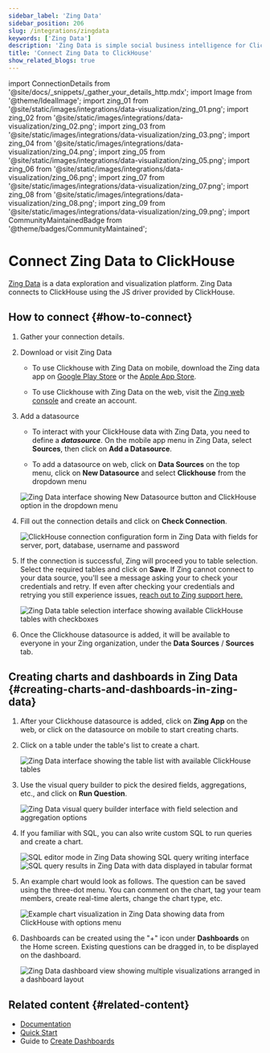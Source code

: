 ```yaml
---
sidebar_label: 'Zing Data'
sidebar_position: 206
slug: /integrations/zingdata
keywords: ['Zing Data']
description: 'Zing Data is simple social business intelligence for ClickHouse, made for iOS, Android and the web.'
title: 'Connect Zing Data to ClickHouse'
show_related_blogs: true
---
```


import ConnectionDetails from '@site/docs/_snippets/_gather_your_details_http.mdx';
import Image from '@theme/IdealImage';
import zing_01 from '@site/static/images/integrations/data-visualization/zing_01.png';
import zing_02 from '@site/static/images/integrations/data-visualization/zing_02.png';
import zing_03 from '@site/static/images/integrations/data-visualization/zing_03.png';
import zing_04 from '@site/static/images/integrations/data-visualization/zing_04.png';
import zing_05 from '@site/static/images/integrations/data-visualization/zing_05.png';
import zing_06 from '@site/static/images/integrations/data-visualization/zing_06.png';
import zing_07 from '@site/static/images/integrations/data-visualization/zing_07.png';
import zing_08 from '@site/static/images/integrations/data-visualization/zing_08.png';
import zing_09 from '@site/static/images/integrations/data-visualization/zing_09.png';
import CommunityMaintainedBadge from '@theme/badges/CommunityMaintained';

# Connect Zing Data to ClickHouse

<CommunityMaintainedBadge/>

<a href="https://www.zingdata.com/" target="_blank">Zing Data</a> is a data exploration and visualization platform. Zing Data connects to ClickHouse using the JS driver provided by ClickHouse.

## How to connect {#how-to-connect}
1. Gather your connection details.
<ConnectionDetails />

2. Download or visit Zing Data

    * To use Clickhouse with Zing Data on mobile, download the Zing data app on [Google Play Store](https://play.google.com/store/apps/details?id=com.getzingdata.android) or the [Apple App Store](https://apps.apple.com/us/app/zing-data-collaborative-bi/id1563294091).

    * To use Clickhouse with Zing Data on the web, visit the [Zing web console](https://console.getzingdata.com/) and create an account.

3. Add a datasource

    * To interact with your ClickHouse data with Zing Data, you need to define a **_datasource_**. On the mobile app menu in Zing Data, select **Sources**, then click on **Add a Datasource**.

    * To add a datasource on web, click on **Data Sources** on the top menu, click on **New Datasource** and select **Clickhouse** from the dropdown menu

    <Image size="md" img={zing_01} alt="Zing Data interface showing New Datasource button and ClickHouse option in the dropdown menu" border />
    <br/>

4. Fill out the connection details and click on **Check Connection**.

    <Image size="md" img={zing_02} alt="ClickHouse connection configuration form in Zing Data with fields for server, port, database, username and password" border />
    <br/>

5. If the connection is successful, Zing will proceed you to table selection. Select the required tables and click on **Save**. If Zing cannot connect to your data source, you'll see a message asking your to check your credentials and retry. If even after checking your credentials and retrying you still experience issues, <a id="contact_link" href="mailto:hello@getzingdata.com">reach out to Zing support here.</a>

    <Image size="md" img={zing_03} alt="Zing Data table selection interface showing available ClickHouse tables with checkboxes" border />
    <br/>

6. Once the Clickhouse datasource is added, it will be available to everyone in your Zing organization, under the **Data Sources** / **Sources** tab.

## Creating charts and dashboards in Zing Data {#creating-charts-and-dashboards-in-zing-data}

1. After your Clickhouse datasource is added, click on **Zing App** on the web, or click on the datasource on mobile to start creating charts.

2. Click on a table under the table's list to create a chart.

    <Image size="sm" img={zing_04} alt="Zing Data interface showing the table list with available ClickHouse tables" border />
    <br/>

3. Use the visual query builder to pick the desired fields, aggregations, etc., and click on **Run Question**.

    <Image size="md" img={zing_05} alt="Zing Data visual query builder interface with field selection and aggregation options" border />
    <br/>

4. If you familiar with SQL, you can also write custom SQL to run queries and create a chart.

    <Image size="md" img={zing_06} alt="SQL editor mode in Zing Data showing SQL query writing interface" border />
    <Image size="md" img={zing_07} alt="SQL query results in Zing Data with data displayed in tabular format" border />

5. An example chart would look as follows. The question can be saved using the three-dot menu. You can comment on the chart, tag your team members, create real-time alerts, change the chart type, etc.

    <Image size="md" img={zing_08} alt="Example chart visualization in Zing Data showing data from ClickHouse with options menu" border />
    <br/>

6. Dashboards can be created using the "+" icon under **Dashboards** on the Home screen. Existing questions can be dragged in, to be displayed on the dashboard.

    <Image size="md" img={zing_09} alt="Zing Data dashboard view showing multiple visualizations arranged in a dashboard layout" border />
    <br/>

## Related content {#related-content}

- [Documentation](https://docs.getzingdata.com/docs/)
- [Quick Start](https://getzingdata.com/quickstart/)
- Guide to [Create Dashboards](https://getzingdata.com/blog/new-feature-create-multi-question-dashboards/)
